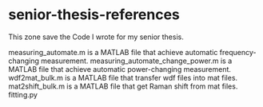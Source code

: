 # senior-thesis-references
This zone save the Code I wrote for my senior thesis. 

measuring_automate.m is a MATLAB file that achieve automatic frequency-changing measurement. 
measuring_automate_change_power.m is a MATLAB file that achieve automatic power-changing measurement. 
wdf2mat_bulk.m is a MATLAB file that transfer wdf files into mat files. 
mat2shift_bulk.m is a MATLAB file that get Raman shift from mat files. 
fitting.py
